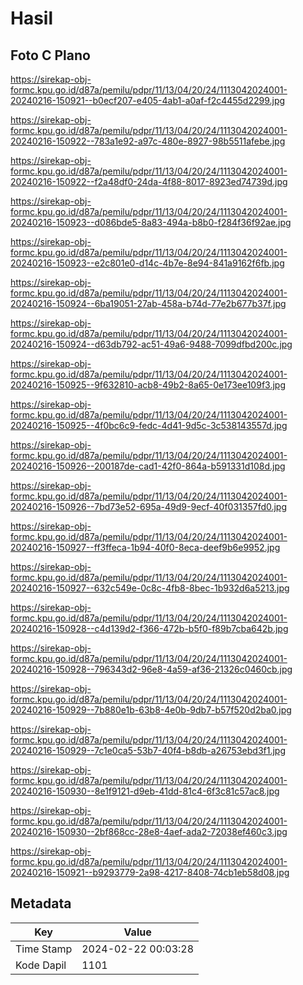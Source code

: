# Hasil

## Foto C Plano

https://sirekap-obj-formc.kpu.go.id/d87a/pemilu/pdpr/11/13/04/20/24/1113042024001-20240216-150921--b0ecf207-e405-4ab1-a0af-f2c4455d2299.jpg

https://sirekap-obj-formc.kpu.go.id/d87a/pemilu/pdpr/11/13/04/20/24/1113042024001-20240216-150922--783a1e92-a97c-480e-8927-98b5511afebe.jpg

https://sirekap-obj-formc.kpu.go.id/d87a/pemilu/pdpr/11/13/04/20/24/1113042024001-20240216-150922--f2a48df0-24da-4f88-8017-8923ed74739d.jpg

https://sirekap-obj-formc.kpu.go.id/d87a/pemilu/pdpr/11/13/04/20/24/1113042024001-20240216-150923--d086bde5-8a83-494a-b8b0-f284f36f92ae.jpg

https://sirekap-obj-formc.kpu.go.id/d87a/pemilu/pdpr/11/13/04/20/24/1113042024001-20240216-150923--e2c801e0-d14c-4b7e-8e94-841a9162f6fb.jpg

https://sirekap-obj-formc.kpu.go.id/d87a/pemilu/pdpr/11/13/04/20/24/1113042024001-20240216-150924--6ba19051-27ab-458a-b74d-77e2b677b37f.jpg

https://sirekap-obj-formc.kpu.go.id/d87a/pemilu/pdpr/11/13/04/20/24/1113042024001-20240216-150924--d63db792-ac51-49a6-9488-7099dfbd200c.jpg

https://sirekap-obj-formc.kpu.go.id/d87a/pemilu/pdpr/11/13/04/20/24/1113042024001-20240216-150925--9f632810-acb8-49b2-8a65-0e173ee109f3.jpg

https://sirekap-obj-formc.kpu.go.id/d87a/pemilu/pdpr/11/13/04/20/24/1113042024001-20240216-150925--4f0bc6c9-fedc-4d41-9d5c-3c538143557d.jpg

https://sirekap-obj-formc.kpu.go.id/d87a/pemilu/pdpr/11/13/04/20/24/1113042024001-20240216-150926--200187de-cad1-42f0-864a-b591331d108d.jpg

https://sirekap-obj-formc.kpu.go.id/d87a/pemilu/pdpr/11/13/04/20/24/1113042024001-20240216-150926--7bd73e52-695a-49d9-9ecf-40f031357fd0.jpg

https://sirekap-obj-formc.kpu.go.id/d87a/pemilu/pdpr/11/13/04/20/24/1113042024001-20240216-150927--ff3ffeca-1b94-40f0-8eca-deef9b6e9952.jpg

https://sirekap-obj-formc.kpu.go.id/d87a/pemilu/pdpr/11/13/04/20/24/1113042024001-20240216-150927--632c549e-0c8c-4fb8-8bec-1b932d6a5213.jpg

https://sirekap-obj-formc.kpu.go.id/d87a/pemilu/pdpr/11/13/04/20/24/1113042024001-20240216-150928--c4d139d2-f366-472b-b5f0-f89b7cba642b.jpg

https://sirekap-obj-formc.kpu.go.id/d87a/pemilu/pdpr/11/13/04/20/24/1113042024001-20240216-150928--796343d2-96e8-4a59-af36-21326c0460cb.jpg

https://sirekap-obj-formc.kpu.go.id/d87a/pemilu/pdpr/11/13/04/20/24/1113042024001-20240216-150929--7b880e1b-63b8-4e0b-9db7-b57f520d2ba0.jpg

https://sirekap-obj-formc.kpu.go.id/d87a/pemilu/pdpr/11/13/04/20/24/1113042024001-20240216-150929--7c1e0ca5-53b7-40f4-b8db-a26753ebd3f1.jpg

https://sirekap-obj-formc.kpu.go.id/d87a/pemilu/pdpr/11/13/04/20/24/1113042024001-20240216-150930--8e1f9121-d9eb-41dd-81c4-6f3c81c57ac8.jpg

https://sirekap-obj-formc.kpu.go.id/d87a/pemilu/pdpr/11/13/04/20/24/1113042024001-20240216-150930--2bf868cc-28e8-4aef-ada2-72038ef460c3.jpg

https://sirekap-obj-formc.kpu.go.id/d87a/pemilu/pdpr/11/13/04/20/24/1113042024001-20240216-150921--b9293779-2a98-4217-8408-74cb1eb58d08.jpg


## Metadata

| Key        | Value               |
| ---------- | ------------------- |
| Time Stamp | 2024-02-22 00:03:28 |
| Kode Dapil | 1101                |



